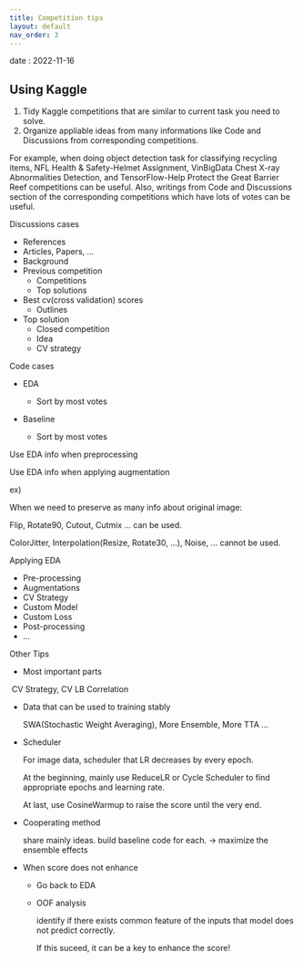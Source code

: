 ```yaml
---
title: Competition tips 
layout: default
nav_order: 3
---
```

date : 2022-11-16

## Using Kaggle 

1. Tidy Kaggle competitions that are similar to current task you need to solve.
2. Organize appliable ideas from many informations like Code and Discussions from corresponding competitions. 

For example, when doing object detection task for classifying recycling items, NFL Health & Safety-Helmet Assignment, VinBigData Chest X-ray Abnormalities Detection, and TensorFlow-Help Protect the Great Barrier Reef competitions can be useful. Also, writings from Code and Discussions section of the corresponding competitions which have lots of votes can be useful. 

Discussions cases

-  References 
  - Articles, Papers, ...
  - Background
- Previous competition
  - Competitions
  - Top solutions
- Best cv(cross validation) scores
  - Outlines
- Top solution
  - Closed competition
  - Idea
  - CV strategy

Code cases

- EDA
  - Sort by most votes

- Baseline
  - Sort by most votes 



Use EDA info when preprocessing

Use EDA info when applying augmentation

ex) 

When we need to preserve as many info about original image:

Flip, Rotate90, Cutout, Cutmix ... can be used. 

ColorJitter, Interpolation(Resize, Rotate30, ...), Noise, ... cannot be used. 



Applying EDA

- Pre-processing
- Augmentations
- CV Strategy
- Custom Model
- Custom Loss
- Post-processing
- ...



Other Tips 

- Most important parts 

​		CV Strategy, CV LB Correlation

- Data that can be used to training stably

  SWA(Stochastic Weight Averaging), More Ensemble, More TTA ...

- Scheduler 

  For image data, scheduler that LR decreases by every epoch. 

  At the beginning, mainly use ReduceLR or Cycle Scheduler to find appropriate epochs and learning rate.

  At last, use CosineWarmup to raise the score until the very end. 

- Cooperating method

  share mainly ideas. build baseline code for each. -> maximize the ensemble effects

- When score does not enhance

  - Go back to EDA

  - OOF analysis 

    identify if there exists common feature of the inputs that model does not predict correctly. 

    If this suceed, it can be a key to enhance the score!